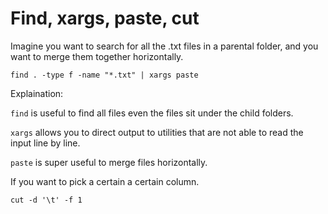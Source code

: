 # Find, xargs, paste, cut

Imagine you want to search for all the .txt files in a parental folder, and you want to merge them together horizontally.

```
find . -type f -name "*.txt" | xargs paste
```

Explaination:

```find``` is useful to find all files even the files sit under the child folders.

```xargs``` allows you to direct output to utilities that are not able to read the input line by line.

```paste``` is super useful to merge files horizontally.



If you want to pick a certain a certain column.

```
cut -d '\t' -f 1
```


